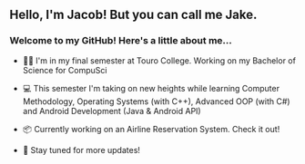 ## Hello, I'm Jacob! But you can call me Jake.

### Welcome to my GitHub! Here's a little about me...

- 👨‍🎓  I'm in my final semester at Touro College. Working on my Bachelor of Science for CompuSci

- 💻 This semester I'm taking on new heights while learning Computer Methodology, Operating Systems (with C++), Advanced OOP (with C#) and Android Development (Java & Android API)

- 📦 Currently working on an Airline Reservation System. Check it out!

- 🚀 Stay tuned for more updates!
